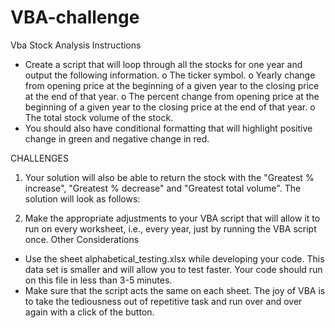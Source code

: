 # VBA-challenge
Vba Stock Analysis
Instructions
* Create a script that will loop through all the stocks for one year and output the following information.
o The ticker symbol.
o Yearly change from opening price at the beginning of a given year to the closing price at the end of that year.
o The percent change from opening price at the beginning of a given year to the closing price at the end of that year.
o The total stock volume of the stock.
* You should also have conditional formatting that will highlight positive change in green and negative change in red.

CHALLENGES
1. Your solution will also be able to return the stock with the "Greatest % increase", "Greatest % decrease" and "Greatest total volume". The solution will look as follows:

2. Make the appropriate adjustments to your VBA script that will allow it to run on every worksheet, i.e., every year, just by running the VBA script once.
Other Considerations
* Use the sheet alphabetical_testing.xlsx while developing your code. This data set is smaller and will allow you to test faster. Your code should run on this file in less than 3-5 minutes.
* Make sure that the script acts the same on each sheet. The joy of VBA is to take the tediousness out of repetitive task and run over and over again with a click of the button.

